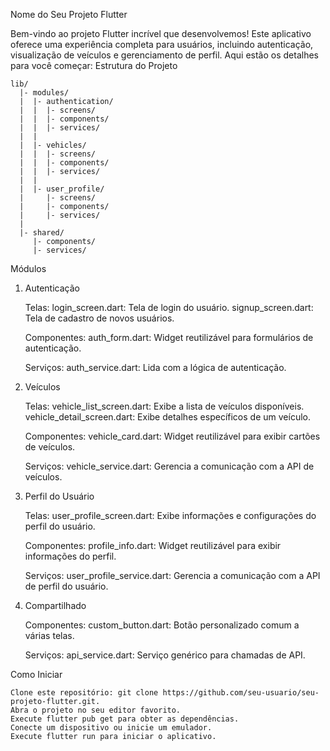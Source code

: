 Nome do Seu Projeto Flutter

Bem-vindo ao projeto Flutter incrível que desenvolvemos! Este aplicativo oferece uma experiência completa para usuários, incluindo autenticação, visualização de veículos e gerenciamento de perfil. Aqui estão os detalhes para você começar:
Estrutura do Projeto

    lib/
      |- modules/
      |  |- authentication/
      |  |  |- screens/
      |  |  |- components/
      |  |  |- services/
      |  |
      |  |- vehicles/
      |  |  |- screens/
      |  |  |- components/
      |  |  |- services/
      |  |
      |  |- user_profile/
      |     |- screens/
      |     |- components/
      |     |- services/
      |
      |- shared/
         |- components/
         |- services/

Módulos
1. Autenticação

    Telas:
        login_screen.dart: Tela de login do usuário.
        signup_screen.dart: Tela de cadastro de novos usuários.

    Componentes:
        auth_form.dart: Widget reutilizável para formulários de autenticação.

    Serviços:
        auth_service.dart: Lida com a lógica de autenticação.

2. Veículos

    Telas:
        vehicle_list_screen.dart: Exibe a lista de veículos disponíveis.
        vehicle_detail_screen.dart: Exibe detalhes específicos de um veículo.

    Componentes:
        vehicle_card.dart: Widget reutilizável para exibir cartões de veículos.

    Serviços:
        vehicle_service.dart: Gerencia a comunicação com a API de veículos.

3. Perfil do Usuário

    Telas:
        user_profile_screen.dart: Exibe informações e configurações do perfil do usuário.

    Componentes:
        profile_info.dart: Widget reutilizável para exibir informações do perfil.

    Serviços:
        user_profile_service.dart: Gerencia a comunicação com a API de perfil do usuário.

4. Compartilhado

    Componentes:
        custom_button.dart: Botão personalizado comum a várias telas.

    Serviços:
        api_service.dart: Serviço genérico para chamadas de API.

Como Iniciar

    Clone este repositório: git clone https://github.com/seu-usuario/seu-projeto-flutter.git.
    Abra o projeto no seu editor favorito.
    Execute flutter pub get para obter as dependências.
    Conecte um dispositivo ou inicie um emulador.
    Execute flutter run para iniciar o aplicativo.

